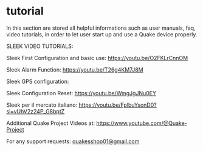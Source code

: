 # tutorial

In this section are stored all helpful informations such as user manuals, faq, video tutorials, in order to let user start up and use a Quake device properly.

SLEEK VIDEO TUTORIALS:

Sleek First Configuration and basic use: https://youtu.be/O2FKLrCnnOM 

Sleek Alarm Function:  https://youtu.be/T26g4KM7J8M

Sleek GPS configuration:

Sleek Configuration Reset: https://youtu.be/WmgJgJNu0EY

Sleek per il mercato italiano: https://youtu.be/FplbuYsonD0?si=vUhV2z24P_G8bptZ

Additional Quake Project Videos at: https://www.youtube.com/@Quake-Project

For any support requests:
quakesshop01@gmail.com
